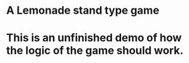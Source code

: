 # A Lemonade stand type game
# This is an unfinished demo of how the logic of the game should work.

 
